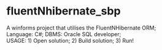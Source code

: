 # fluentNhibernate_sbp  
A winforms project that utilises the FluentNHibernate ORM;  
Language: C#; DBMS: Oracle SQL developer;  
USAGE: 1) Open solution; 2) Build solution; 3) Run!
